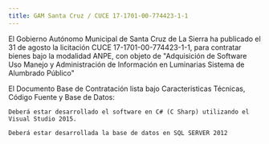 ```yaml
---
title: GAM Santa Cruz / CUCE 17-1701-00-774423-1-1
---
```


El Gobierno Autónomo Municipal de Santa Cruz de La Sierra ha publicado
el 31 de agosto la licitación CUCE 17-1701-00-774423-1-1, para
contratar bienes bajo la modalidad ANPE, con objeto de "Adquisición de
Software Uso Manejo y Administración de Información en Luminarias
Sistema de Alumbrado Público"

El Documento Base de Contratación lista bajo Caracteristicas Técnicas,
Código Fuente y Base de Datos:

    Deberá estar desarrollado el software en C# (C Sharp) utilizando el
    Visual Studio 2015.

    Deberá estar desarrollada la base de datos en SQL SERVER 2012

